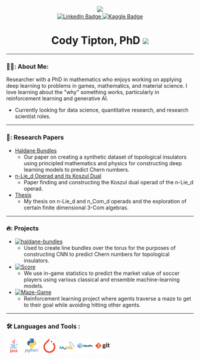 <div id="header" align="center">
  <img src="https://media3.giphy.com/media/v1.Y2lkPTc5MGI3NjExcm01ZXh4ZjZ4NGNka2VqOGR1MmplYnkzeXUyamxvcTh6OXVkYThxbyZlcD12MV9pbnRlcm5hbF9naWZfYnlfaWQmY3Q9cw/jmCksJQ3E2X4tyXXYT/giphy.gif" width="100"/>
</div>
<div id="badges" align="center">
  
  <a href="https://www.linkedin.com/in/cody-tipton-21075417b/">
    <img src="https://img.shields.io/badge/LinkedIn-blue?logo=linkedin&logoColor=white&style=for-the-badge" alt="LinkedIn Badge"/>
  </a>
  <a href="https://www.linkedin.com/in/cody-tipton-21075417b/](https://www.kaggle.com/codytipton">
    <img src="https://img.shields.io/badge/Kaggle-blue?logo=kaggle&logoColor=white&style=for-the-badge" alt="Kaggle Badge"/>
  </a>
</div>
<h1 align="center">
  Cody Tipton, PhD
  <img src="https://media.giphy.com/media/hvRJCLFzcasrR4ia7z/giphy.gif" width="30px"/>
</h1>

---
### 👨‍💻: About Me: 

Researcher with a PhD in mathematics who enjoys working on applying deep learning to problems in games, mathematics, and material science.  I love learning about the "why" something works, particularly in reinforcement learning and generative AI.

- Currently looking for data science, quantitative research, and research scientist roles.
---
### 📎: Research Papers
- [Haldane Bundles](https://arxiv.org/abs/2312.04600)
  - Our paper on creating a synthetic dataset of topological insulators using principled mathematics and physics for constructing deep learning models to predict Chern numbers.
- [n-Lie_d Operad and its Koszul Dual](https://arxiv.org/abs/2401.15310)
  - Paper finding and constructing the Koszul dual operad of the n-Lie_d operad.
- [Thesis](https://digital.lib.washington.edu/researchworks/items/0636392b-a115-42da-8ef2-bdb731b721e2/full)
  - My thesis on n-Lie_d and n_Com_d operads and the exploration of certain finite dimensional 3-Com algebras.
--- 
### 🔥: Projects
- [![haldane-bundles](http://img.shields.io/badge/Repo-Haldane_Bundles-blue)](https://github.com/shadtome/haldane-bundles)
  - Used to create line bundles over the torus for the purposes of constructing CNN to predict Chern numbers for topological insulators.
- [![Score](http://img.shields.io/badge/Repo-Score-blue)](https://github.com/shadtome/Score-data)
  - We use in-game statistics to predict the market value of soccer players using various classical and ensemble machine-learning models.
- [![Maze-Game](http://img.shields.io/badge/Repo-Maze_game-blue)](https://github.com/shadtome/Maze-game)
  - Reinforcement learning project where agents traverse a maze to get to their goal while avoiding hitting other agents.
---

### :hammer_and_wrench: Languages and Tools :
<div>
  <img src="https://github.com/devicons/devicon/blob/master/icons/java/java-original-wordmark.svg" title="Java" alt="Java" width="40" height="40"/>&nbsp;
  <img src="https://github.com/devicons/devicon/blob/master/icons/python/python-original-wordmark.svg" title="python" alt="python" width="40" height="40"/>&nbsp;
  <img src="https://github.com/devicons/devicon/blob/master/icons/pytorch/pytorch-original.svg" title="Pytorch" alt="Pytorch" width="40" height="40"/>&nbsp;
  <img src="https://github.com/devicons/devicon/blob/master/icons/mysql/mysql-original-wordmark.svg" title="MySQL"  alt="MySQL" width="40" height="40"/>&nbsp;
  <img src="https://github.com/devicons/devicon/blob/master/icons/numpy/numpy-original-wordmark.svg" title="Numpy" alt="Numpy" width="40" height="40"/>&nbsp;
  <img src="https://github.com/devicons/devicon/blob/master/icons/git/git-original-wordmark.svg" title="Git" **alt="Git" width="40" height="40"/>
</div>
